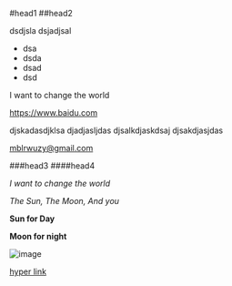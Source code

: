 #head1
##head2

dsdjsla
dsjadjsal

- dsa
- dsda
- dsad
- dsd

I want to change the world

https://www.baidu.com

djskadasdjklsa
djadjasljdas
djsalkdjaskdsaj
djsakdjasjdas

mblrwuzy@gmail.com

###head3
####head4

_I want to change the world_

*The Sun, The Moon, And you*

__Sun for Day__

**Moon for night**

![image](file:///E:/ZHANSHOU/xfer.png)

[hyper link](dsada)

